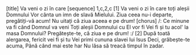 [title] Va veni o zi în care
[sequence] 1,c,2,c
[1]
Va veni o zi în care toți aleșii Domnului
Vor cânta un imn de slavă Mielului.
Ziua ceea nu-i departe, pregătiți-vă acum!
Nu uitați că ziua aceea e pe drum!
[chorus]
/: Ce minune va fi când Domnul va veni
Toți aleșii Domnului cu El vor fi
Vei fi și tu acol' la masa Domnului?
Pregătește-te, că ziua e pe drum! :/
[2]
După toată alergarea, fericit vei fi și tu
Vei primi cununa slavei lui Isus
Deci, grăbește-te acuma,
Până când mai este har
Nu lăsa să treacă timpul în zadar.


